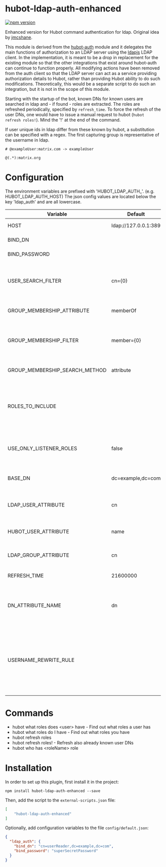 # hubot-ldap-auth-enhanced

[![npm version](https://badge.fury.io/js/hubot-ldap-auth-enhanced.svg)](https://badge.fury.io/js/hubot-ldap-auth-enhanced)

Enhanced version for Hubot command authentication for ldap.
Original idea by [jmcshane](https://github.com/jmcshane).

This module is derived from the [hubot-auth](https://github.com/hubot-scripts/hubot-auth) module and it delegates the main functions of authorization to an LDAP server using the [ldapjs](http://ldapjs.org/client.html) LDAP client.  In the implementation, it is meant to be a drop in replacement for the existing module so that the other integrations that exist around hubot-auth can continue to function properly.  All modifying actions have been removed from the auth client so that the LDAP server can act as a service providing authorization details to Hubot, rather than providing Hubot ability to do such modifications. Theoretically, this would be a separate script to do such an integration, but it is not in the scope of this module.

Starting with the startup of the bot, known DNs for known users are searched in ldap and - if found - roles are extracted. The roles are refreshed periodically, specified by ```refresh_time```. To force the refresh of the user DNs, one would have to issue a manual request to hubot (```hubot refresh roles!```). Mind the '!' at the end of the command.

If user unique ids in ldap differ from these known by hubot, a substitution can be specified with a regex. The first capturing group is representative of the username in ldap.
```
# @exampleUser:matrix.com -> exampleUser

@(.*):matrix.org
```

# Configuration
The environment variables are prefixed with 'HUBOT_LDAP_AUTH_'. (e.g. HUBOT_LDAP_AUTH_HOST)
The json config values are located below the key 'ldap_auth' and are all lowercase.

Variable | Default | Description
--- | --- | ---
HOST | ldap://127.0.0.1:389  | the address of the LDAP server
BIND_DN |  | the bind DN to authenticate with
BIND_PASSWORD |   | the bind password to authenticate with
USER_SEARCH_FILTER | cn={0} | the ldap filter search for a specific user - e.g. 'cn={0}' where '{0}' will be replaced by the hubot user attribute
GROUP_MEMBERSHIP_ATTRIBUTE | memberOf | the member attribute within the user object
GROUP_MEMBERSHIP_FILTER | member={0} | the membership filter to find groups based on user DN - e.g. 'member={0}' where '{0}' will be replaced by user DN
GROUP_MEMBERSHIP_SEARCH_METHOD | attribute | (filter / attribute) how to find groups belong to users
ROLES_TO_INCLUDE |   | comma separated group names that will be used as roles, all the rest of the groups will be filtered out. Json datatype needs to be array.
USE_ONLY_LISTENER_ROLES | false | if true, groups will only be filtered by all listener options and ROLES_TO_INCLUDE will be ignored
BASE_DN | dc=example,dc=com | search DN to start finding users and groups within the ldap directory
LDAP_USER_ATTRIBUTE | cn | the ldap attribute to match hubot users within the ldap directory
HUBOT_USER_ATTRIBUTE | name | the hubot user attribute to search for a user within the ldap directory
LDAP_GROUP_ATTRIBUTE | cn | the ldap attribute of a group that will be used as role name
REFRESH_TIME | 21600000 | time in millisecods to refresh the roles and users
DN_ATTRIBUTE_NAME | dn | the dn attribute name, used for queries by DN. In ActiveDirectory should be distinguishedName
USERNAME_REWRITE_RULE |   | regex for rewriting the hubot username to the one used in ldap - e.g. '@(.+):matrix.org' where the first capturing group will be used as username. No subsitution if omitted


# Commands

* hubot what roles does \<user\> have - Find out what roles a user has
* hubot what roles do I have - Find out what roles you have
* hubot refresh roles
* hubot refresh roles! - Refresh also already known user DNs
* hubot who has \<roleName\> role

# Installation

In order to set up this plugin, first install it in the project:

```
npm install hubot-ldap-auth-enhanced --save
```

Then, add the script to the `external-scripts.json` file:

```json
[
    "hubot-ldap-auth-enhanced"
]
```

Optionally, add configuration variables to the file ```config/default.json```:
```json
{
  "ldap_auth": {
    "bind_dn": "cn=userReader,dc=example,dc=com",
    "bind_password": "superSecretPassword"
  }
}
```